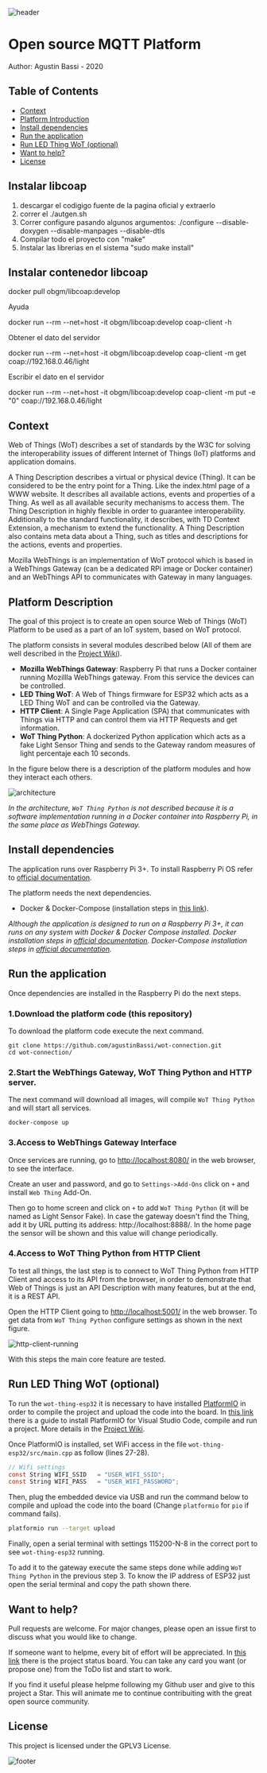 ![header](doc/header.png)

# Open source MQTT Platform

Author: Agustin Bassi - 2020

## 
## Table of Contents


* [Context](#context)
* [Platform Introduction](#platform-introduction)
* [Install dependencies](#install-dependencies)
* [Run the application](#run-the-application)
* [Run LED Thing WoT (optional)](#run-led-thing-wot-(optional))
* [Want to help?](#want-to-help-?)
* [License](#license)

## Instalar libcoap

1. descargar el codigigo fuente de la pagina oficial y extraerlo
2. correr el ./autgen.sh
3. Correr configure pasando algunos argumentos:
./configure --disable-doxygen --disable-manpages --disable-dtls
4. Compilar todo el proyecto con "make"
5. Instalar las librerias en el sistema "sudo make install"


## Instalar contenedor libcoap

docker pull obgm/libcoap:develop

Ayuda

docker run --rm --net=host -it obgm/libcoap:develop coap-client -h

Obtener el dato del servidor

docker run --rm --net=host -it obgm/libcoap:develop coap-client -m get coap://192.168.0.46/light

Escribir el dato en el servidor

docker run --rm --net=host -it obgm/libcoap:develop coap-client -m put -e "0"  coap://192.168.0.46/light



## 
## Context

Web of Things (WoT) describes a set of standards by the W3C for solving the interoperability issues of different Internet of Things (IoT) platforms and application domains.

A Thing Description describes a virtual or physical device (Thing). It can be considered to be the entry point for a Thing. Like the index.html page of a WWW website. It describes all available actions, events and properties of a Thing. As well as all available security mechanisms to access them. The Thing Description in highly flexible in order to guarantee interoperability. Additionally to the standard functionality, it describes, with TD Context Extension, a mechanism to extend the functionality. A Thing Description also contains meta data about a Thing, such as titles and descriptions for the actions, events and properties.

Mozilla WebThings is an implementation of WoT protocol which is based in a WebThings Gateway (can be a dedicated RPi image or Docker container) and an WebThings API to communicates with Gateway in many languages.

## 
## Platform Description

The goal of this project is to create an open source Web of Things (WoT) Platform to be used as a part of an IoT system, based on WoT protocol.

The platform consists in several modules described below (All of them are well described in the [Project Wiki](https://github.com/agustinBassi/wot-connection/wiki)).

* **Mozilla WebThings Gateway**: Raspberry Pi that runs a Docker container running Mozillla WebThings gateway. From this service the devices can be controlled.
* **LED Thing WoT**: A Web of Things firmware for ESP32 which acts as a LED Thing WoT and can be controlled via the Gateway.
* **HTTP Client**: A Single Page Application (SPA) that communicates with Things via HTTP and can control them via HTTP Requests and get information.
* **WoT Thing Python**: A dockerized Python application which acts as a fake Light Sensor Thing and sends to the Gateway random measures of light percentaje each 10 seconds.

In the figure below there is a description of the platform modules and how they interact each others.

![architecture](doc/architecture.png)

_In the architecture, `WoT Thing Python` is not described because it is a software implementation running in a Docker container into Raspberry Pi, in the same place as WebThings Gateway._

## 
## Install dependencies


The application runs over Raspberry Pi 3+. To install Raspberry Pi OS refer to [official documentation](https://www.raspberrypi.org/documentation/installation/installing-images/).

The platform needs the next dependencies.

* Docker & Docker-Compose (installation steps in [this link](https://devdojo.com/bobbyiliev/how-to-install-docker-and-docker-compose-on-raspberry-pi)).

_Although the application is designed to run on a Raspberry Pi 3+, it can runs on any system with Docker & Docker Compose installed. Docker installation steps in [official documentation](https://docs.docker.com/get-docker/). Docker-Compose installation steps in [official documentation](https://docs.docker.com/compose/install/)._

## 
## Run the application

Once dependencies are installed in the Raspberry Pi do the next steps.

### 1.Download the platform code (this repository)

To download the platform code execute the next command.

```
git clone https://github.com/agustinBassi/wot-connection.git
cd wot-connection/
```

### 2.Start the WebThings Gateway, WoT Thing Python and HTTP server.

The next command will download all images, will compile `WoT Thing Python` and will start all services. 

```
docker-compose up
```

### 3.Access to WebThings Gateway Interface

Once services are running, go to [http://localhost:8080/](http://localhost:8080/) in the web browser, to see the interface.

Create an user and password, and go to `Settings->Add-Ons` click on `+` and install `Web Thing` Add-On.

Then go to home screen and click on `+` to add `WoT Thing Python` (it will be named as Light Sensor Fake). In case the gateway doesn't find the Thing, add it by URL putting its address: http://localhost:8888/. In the home page the sensor will be shown and this value will change periodically.

### 4.Access to WoT Thing Python from HTTP Client

To test all things, the last step is to connect to WoT Thing Python from HTTP Client and access to its API from the browser, in order to demonstrate that Web of Things is just an API Description with many features, but at the end, it is a REST API.

Open the HTTP Client going to [http://localhost:5001/](http://localhost:5001/) in the web browser. To get data from `WoT Thing Python` configure settings as shown in the next figure.

![http-client-running](doc/http-client-running.png)

With this steps the main core feature are tested. 


## 
## Run LED Thing WoT (optional)

To run the `wot-thing-esp32` it is necessary to have installed [PlatformIO](https://platformio.org/) in order to compile the project and upload the code into the board. In [this link](https://iot-es.herokuapp.com/post/details/17) there is a guide to install PlatformIO for Visual Studio Code, compile and run a project. More details in the [Project Wiki](https://github.com/agustinBassi/wot-connection/wiki).

Once PlatformIO is installed, set WiFi access in the file `wot-thing-esp32/src/main.cpp` as follow (lines 27-28).

```c
// Wifi settings
const String WIFI_SSID   = "USER_WIFI_SSID";
const String WIFI_PASS   = "USER_WIFI_PASSWORD";
```

Then, plug the embedded device via USB and run the command below to compile and upload the code into the board (Change `platformio` for `pio` if command fails).

```sh
platformio run --target upload
```

Finally, open a serial terminal with settings 115200-N-8 in the correct port to see `wot-thing-esp32` running.

To add it to the gateway execute the same steps done while adding `WoT Thing Python` in the previous step 3. To know the IP address of ESP32 just open the serial terminal and copy the path shown there. 

## 
## Want to help?

Pull requests are welcome. For major changes, please open an issue first to discuss what you would like to change.

If someone want to helpme, every bit of effort will be appreciated. In [this link](https://github.com/agustinBassi/wot-connection/projects/1) there is the project status board. You can take any card you want (or propose one) from the ToDo list and start to work.

If you find it useful please helpme following my Github user and give to this project a Star. This will animate me to continue contribuiting with the great open source community.

## 
## License

This project is licensed under the GPLV3 License.

![footer](doc/footer.png)